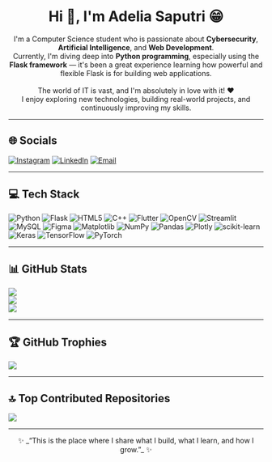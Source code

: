 <h1 align="center">Hi 👋, I'm Adelia Saputri 😁</h1>

<p align="center">
I'm a Computer Science student who is passionate about <strong>Cybersecurity</strong>, <strong>Artificial Intelligence</strong>, and <strong>Web Development</strong>.<br>
Currently, I'm diving deep into <strong>Python programming</strong>, especially using the <strong>Flask framework</strong> — it's been a great experience learning how powerful and flexible Flask is for building web applications.<br><br>
The world of IT is vast, and I'm absolutely in love with it! ❤️<br>
I enjoy exploring new technologies, building real-world projects, and continuously improving my skills.
</p>

---

## 🌐 Socials
[![Instagram](https://img.shields.io/badge/Instagram-%23E4405F.svg?style=for-the-badge&logo=Instagram&logoColor=white)](https://instagram.com/adeliassp)
[![LinkedIn](https://img.shields.io/badge/LinkedIn-%230077B5.svg?style=for-the-badge&logo=linkedin&logoColor=white)](https://www.linkedin.com/in/adeliasaputri174/)
[![Email](https://img.shields.io/badge/Email-D14836?style=for-the-badge&logo=gmail&logoColor=white)](mailto:adeliasaputri2307@gmail.com)

---

## 💻 Tech Stack
![Python](https://img.shields.io/badge/python-3670A0?style=for-the-badge&logo=python&logoColor=ffdd54)
![Flask](https://img.shields.io/badge/flask-%23000.svg?style=for-the-badge&logo=flask&logoColor=white)
![HTML5](https://img.shields.io/badge/html5-%23E34F26.svg?style=for-the-badge&logo=html5&logoColor=white)
![C++](https://img.shields.io/badge/c++-%2300599C.svg?style=for-the-badge&logo=c%2B%2B&logoColor=white)
![Flutter](https://img.shields.io/badge/Flutter-%2302569B.svg?style=for-the-badge&logo=Flutter&logoColor=white)
![OpenCV](https://img.shields.io/badge/opencv-%23white.svg?style=for-the-badge&logo=opencv&logoColor=white)
![Streamlit](https://img.shields.io/badge/Streamlit-%23FE4B4B.svg?style=for-the-badge&logo=streamlit&logoColor=white)
![MySQL](https://img.shields.io/badge/mysql-4479A1.svg?style=for-the-badge&logo=mysql&logoColor=white)
![Figma](https://img.shields.io/badge/figma-%23F24E1E.svg?style=for-the-badge&logo=figma&logoColor=white)
![Matplotlib](https://img.shields.io/badge/Matplotlib-%23ffffff.svg?style=for-the-badge&logo=Matplotlib&logoColor=black)
![NumPy](https://img.shields.io/badge/numpy-%23013243.svg?style=for-the-badge&logo=numpy&logoColor=white)
![Pandas](https://img.shields.io/badge/pandas-%23150458.svg?style=for-the-badge&logo=pandas&logoColor=white)
![Plotly](https://img.shields.io/badge/Plotly-%233F4F75.svg?style=for-the-badge&logo=plotly&logoColor=white)
![scikit-learn](https://img.shields.io/badge/scikit--learn-%23F7931E.svg?style=for-the-badge&logo=scikit-learn&logoColor=white)
![Keras](https://img.shields.io/badge/Keras-%23D00000.svg?style=for-the-badge&logo=Keras&logoColor=white)
![TensorFlow](https://img.shields.io/badge/TensorFlow-%23FF6F00.svg?style=for-the-badge&logo=TensorFlow&logoColor=white)
![PyTorch](https://img.shields.io/badge/PyTorch-%23EE4C2C.svg?style=for-the-badge&logo=PyTorch&logoColor=white)

---

## 📊 GitHub Stats
![](https://github-readme-stats.vercel.app/api?username=Adeliasaputriiii&theme=tokyonight&hide_border=false&include_all_commits=true&count_private=false)<br/>
![](https://nirzak-streak-stats.vercel.app/?user=Adeliasaputriiii&theme=tokyonight&hide_border=false)<br/>
![](https://github-readme-stats.vercel.app/api/top-langs/?username=Adeliasaputriiii&theme=tokyonight&hide_border=false&layout=compact)

---

## 🏆 GitHub Trophies
![](https://github-profile-trophy.vercel.app/?username=Adeliasaputriiii&theme=tokyonight&no-frame=false&no-bg=true&margin-w=4)

---

## 🔝 Top Contributed Repositories
![](https://github-contributor-stats.vercel.app/api?username=Adeliasaputriiii&limit=5&theme=tokyonight&combine_all_yearly_contributions=true)

---

<div align="center">
✨ _“This is the place where I share what I build, what I learn, and how I grow.”_ ✨
</div>
